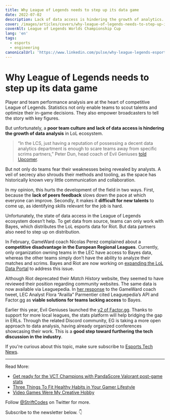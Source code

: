 ```yaml
---
title: Why League of Legends needs to step up its data game
date: 2022-07-02
description: Lack of data access is hindering the growth of analytics. But some companies are working on tackling this issue.
cover: /images/articles/covers/why-league-of-legends-needs-to-step-up-its-data-game.jpg
coverAlt: League of Legends Worlds Championship Cup
lang: 'en'
tags:
  - esports
  - engineering
canonicalUrl: 'https://www.linkedin.com/pulse/why-league-legends-esports-needs-step-up-its-data-game-cazanove/'
---
```


# Why League of Legends needs to step up its data game

Player and team performance analysis are at the heart of competitive League of Legends. Statistics not only enable teams to scout talents and optimize their in-game decisions. They also empower broadcasters to tell the story with key figures.

But unfortunately, a **poor team culture and lack of data access is hindering the growth of data analysis** in LoL ecosystem.

> “In the LCS, just having a reputation of possessing a decent data analytics department is enough to scare teams away from specific scrims partners,” Peter Dun, head coach of Evil Geniuses [told Upcomer](https://beta.upcomer.com/statistics-in-league-of-legends-a-fools-errand-or-a-revolution).

But not only do teams fear their weaknesses being revealed by analysts. A veil of secrecy also shrouds their methods and tooling, as the space has historically known very little communication and collaboration.

In my opinion, this hurts the development of the field in two ways. First, because the **lack of peers feedback** slows down the pace at which everyone can improve. Secondly, it makes it **difficult for new talents** to come up, as identifying skills relevant for the job is hard.

Unfortunately, the state of data access in the League of Legends ecosystem doesn’t help. To get data from source, teams can only work with Bayes, which distributes the LoL esports data for Riot. But data partners also need to step up on distribution.

In February, GameWard coach Nicolas Perez complained about a **competitive disadvantage in the European Regional Leagues**. Currently, only organization owning teams in the LEC have access to Bayes data, whereas the other teams simply don’t have the ability to analyze their matches and scrims. Bayes and Riot are now working on [expanding the LoL Data Portal](https://esportsinsider.com/2022/06/riot-games-bayes-expand-lol-data-portal/) to address this issue.

Although Riot deprecated their *Match History* website, they seemed to have reviewed their position regarding community websites. The same data is now available via Leaguepedia. In [her response](https://twitter.com/lol_arailla/status/1491390613408858120) to the GameWard coach tweet, LEC Analyst Flora “Arailla” Parmentier cited Leaguepedia’s API and Factor.gg as **viable solutions for teams lacking access** to Bayes. 

Earlier this year, Evil Geniuses launched the [v2 of Factor.gg](https://www.factor.gg/article/factorgg-20-release-notes). Thanks to support for more local leagues, the stats platform will help bridging the gap in ERLs. Through the related Discord community, EG is taking a more open approach to data analysis, having already organized conferences showcasing their work. This is a **good step toward furthering the tech discussion in the industry**.

If you're curious about this topic, make sure subscribe to [Esports Tech News](https://www.getrevue.co/profile/esports-tech-news). 

---

Read More:
- [Get ready for the VCT Champions with PandaScore Valorant post-game stats](https://medium.com/pandascore-stories/get-ready-for-the-vct-champions-with-pandascore-valorant-post-game-stats-cddad78f3923)
- [Three Things To Fit Healthy Habits in Your Gamer Lifestyle](three-things-to-fit-healthy-habits-in-your-gamer-lifestyle.md)
- [Video Games Were My Creative Hobby](video-games-were-my-creative-hobby.md)

Follow [@StriftCodes](https://twitter.com/StriftCodes) on Twitter for more.

Subscribe to the newsletter below. 👇
